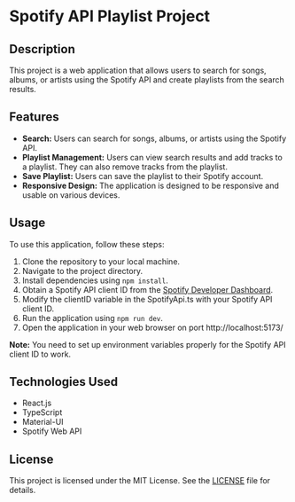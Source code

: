 # Spotify API Playlist Project

## Description

This project is a web application that allows users to search for songs, albums, or artists using the Spotify API and create playlists from the search results.

## Features

- **Search:** Users can search for songs, albums, or artists using the Spotify API.
- **Playlist Management:** Users can view search results and add tracks to a playlist. They can also remove tracks from the playlist.
- **Save Playlist:** Users can save the playlist to their Spotify account.
- **Responsive Design:** The application is designed to be responsive and usable on various devices.

## Usage

To use this application, follow these steps:

1. Clone the repository to your local machine.
2. Navigate to the project directory.
3. Install dependencies using `npm install`.
4. Obtain a Spotify API client ID from the [Spotify Developer Dashboard](https://developer.spotify.com/dashboard/applications).
5. Modify the clientID variable in the SpotifyApi.ts with your Spotify API client ID.
6. Run the application using `npm run dev`.
7. Open the application in your web browser on port http://localhost:5173/

**Note:** You need to set up environment variables properly for the Spotify API client ID to work.

## Technologies Used

- React.js
- TypeScript
- Material-UI
- Spotify Web API

## License

This project is licensed under the MIT License. See the [LICENSE](./LICENSE) file for details.
